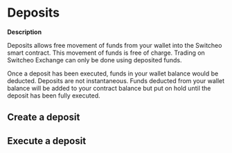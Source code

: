 # Deposits

**Description**

Deposits allows free movement of funds from your wallet into the Switcheo smart contract.
  This movement of funds is free of charge.
  Trading on Switcheo Exchange can only be done using deposited funds.

Once a deposit has been executed, funds in your wallet balance would be deducted.
  Deposits are not instantaneous.
  Funds deducted from your wallet balance will be added to your contract balance but put on hold until 
  the deposit has been fully executed.

## Create a deposit

## Execute a deposit
